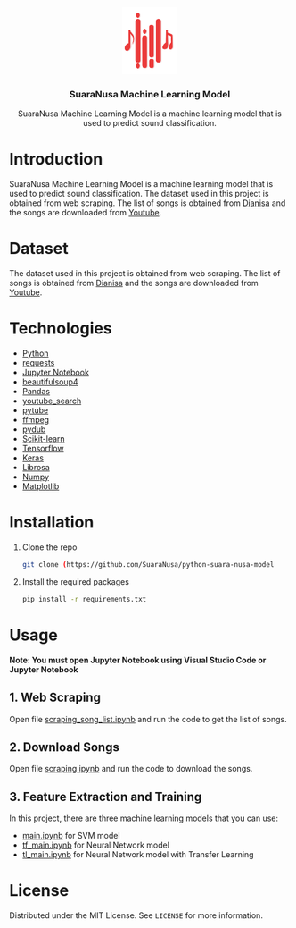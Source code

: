 <!-- PROJECT LOGO -->
<br />
<div align="center">
  <a href="https://imgbb.com/">
    <img src="https://github.com/SuaraNusa/suaranusa-assets/blob/main/images/logo.png?raw=true" alt="Logo" width="100" height="120">
  </a>

  <h3 align="center">SuaraNusa Machine Learning Model</h3>
  </h3>

  <p align="center">
    SuaraNusa Machine Learning Model is a machine learning model that is used to predict sound classification.
    <br />
  </p>
</div>

# Introduction
<!-- jelaskan bahwa semua resource seperti list lagu ataupun dataset berasal dari web scrapping
seperti list judul lagu di dapatkan dari website A dan download lagu berasal dari youtube
  -->
SuaraNusa Machine Learning Model is a machine learning model that is used to predict sound classification. The dataset used in this project is obtained from web scraping. The list of songs is obtained from  [Dianisa](https://dianisa.com/lagu-daerah-indonesia-beserta-lirik-dan-asalnya/) and the songs are downloaded from [Youtube](https://youtube.com/).

# Dataset
The dataset used in this project is obtained from web scraping. The list of songs is obtained from  [Dianisa](https://dianisa.com/lagu-daerah-indonesia-beserta-lirik-dan-asalnya/) and the songs are downloaded from [Youtube](https://youtube.com/).

# Technologies
- [Python](https://www.python.org/)
- [requests](https://pypi.org/project/requests/)
- [Jupyter Notebook](https://jupyter.org/)
- [beautifulsoup4](https://pypi.org/project/beautifulsoup4/)
- [Pandas](https://pandas.pydata.org/)
- [youtube_search](https://pypi.org/project/youtube-search/)
- [pytube](https://pypi.org/project/pytube/)
- [ffmpeg](https://ffmpeg.org/)
- [pydub](https://pypi.org/project/pydub/)
- [Scikit-learn](https://scikit-learn.org/)
- [Tensorflow](https://www.tensorflow.org/)
- [Keras](https://keras.io/)
- [Librosa](https://librosa.org/)
- [Numpy](https://numpy.org/)
- [Matplotlib](https://matplotlib.org/)

# Installation
1. Clone the repo
   ```sh
   git clone (https://github.com/SuaraNusa/python-suara-nusa-model
    ```

2. Install the required packages
    ```sh
    pip install -r requirements.txt
    ```

# Usage
**Note: You must open Jupyter Notebook using Visual Studio Code or Jupyter Notebook**

## 1. Web Scraping
Open file [scraping_song_list.ipynb](/scraping_song_list.ipynb) and run the code to get the list of songs.

## 2. Download Songs
Open file [scraping.ipynb](/scraping.ipynb) and run the code to download the songs.

## 3. Feature Extraction and Training
In this project, there are three machine learning models that you can use:
- [main.ipynb](/main.ipynb) for SVM model
- [tf_main.ipynb](/tf_main.ipynb) for Neural Network model
- [tl_main.ipynb](/tl_main.ipynb) for Neural Network model with Transfer Learning

# License
Distributed under the MIT License. See `LICENSE` for more information.

